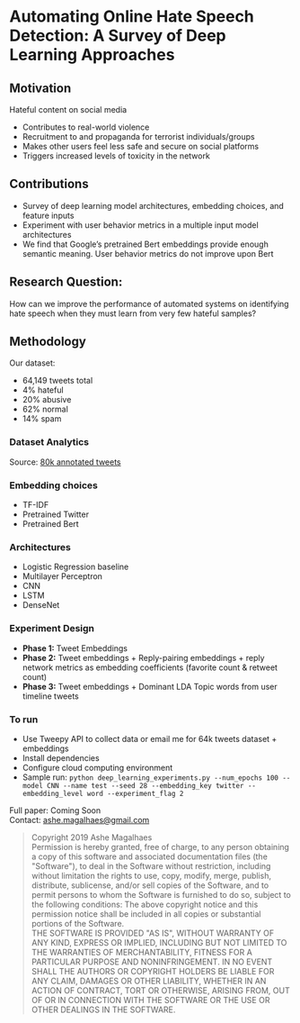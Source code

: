 # Automating Online Hate Speech Detection: A Survey of Deep Learning Approaches

## Motivation 
Hateful content on social media 
* Contributes to real-world violence
* Recruitment to and propaganda for terrorist individuals/groups
* Makes other users feel less safe and secure on social platforms
* Triggers increased levels of toxicity in the network

## Contributions 
* Survey of deep learning model architectures, embedding choices, and feature inputs
* Experiment with user behavior metrics in a multiple input model architectures
* We find that Google’s pretrained Bert embeddings provide enough semantic meaning. User behavior metrics do not improve upon Bert

## Research Question:
How can we improve the performance of automated systems on identifying hate speech when they must learn from very few hateful samples?

## Methodology
Our dataset: 
* 64,149 tweets total
* 4% hateful
* 20% abusive
* 62% normal
* 14% spam

### Dataset Analytics 
Source: [80k annotated tweets](http://www.aclweb.org/anthology/N16-2013)

### Embedding choices
* TF-IDF
* Pretrained Twitter
* Pretrained Bert

### Architectures 
* Logistic Regression baseline 
* Multilayer Perceptron 
* CNN
* LSTM
* DenseNet

### Experiment Design	
* <strong> Phase 1:</strong> Tweet Embeddings
* <strong>Phase 2:</strong> Tweet embeddings + Reply-pairing embeddings + reply network metrics as embedding coefficients (favorite count & retweet count)
* <strong>Phase 3:</strong> Tweet embeddings + Dominant LDA Topic words from user timeline tweets 

### To run
* Use Tweepy API to collect data or email me for 64k tweets dataset + embeddings 
* Install dependencies 
* Configure cloud computing environment 
* Sample run: `python deep_learning_experiments.py --num_epochs 100 --model CNN --name test --seed 28 --embedding_key twitter --embedding_level word --experiment_flag 2`

Full paper: Coming Soon <br/> 
Contact: ashe.magalhaes@gmail.com

> Copyright 2019 Ashe Magalhaes <br/>Permission is hereby granted, free of charge, to any person obtaining a copy of this software and associated documentation files (the "Software"), to deal in the Software without restriction, including without limitation the rights to use, copy, modify, merge, publish, distribute, sublicense, and/or sell copies of the Software, and to permit persons to whom the Software is furnished to do so, subject to the following conditions: The above copyright notice and this permission notice shall be included in all copies or substantial portions of the Software. <br/>THE SOFTWARE IS PROVIDED "AS IS", WITHOUT WARRANTY OF ANY KIND, EXPRESS OR IMPLIED, INCLUDING BUT NOT LIMITED TO THE WARRANTIES OF MERCHANTABILITY, FITNESS FOR A PARTICULAR PURPOSE AND NONINFRINGEMENT. IN NO EVENT SHALL THE AUTHORS OR COPYRIGHT HOLDERS BE LIABLE FOR ANY CLAIM, DAMAGES OR OTHER LIABILITY, WHETHER IN AN ACTION OF CONTRACT, TORT OR OTHERWISE, ARISING FROM, OUT OF OR IN CONNECTION WITH THE SOFTWARE OR THE USE OR OTHER DEALINGS IN THE SOFTWARE.

